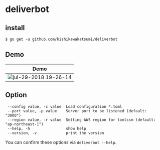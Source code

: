 # deliverbot

## install
```shell
$ go get -u github.com/kishikawakatsumi/deliverbot
```

## Demo

| Demo |
|:-:|
|![jul-29-2018 19-26-14](https://user-images.githubusercontent.com/38090650/43365311-e3b342ac-9365-11e8-925a-44366cbb876e.gif)|

## Option
```
 --config value, -c value  Load configuration *.toml
 --port value, -p value    Server port to be listened (default: "3000")
 --region value, -r value  Setting AWS region for tomlssm (default: "ap-northeast-1")
 --help, -h                show help
 --version, -v             print the version
```

You can confirm these options via `deliverbot --help`.
